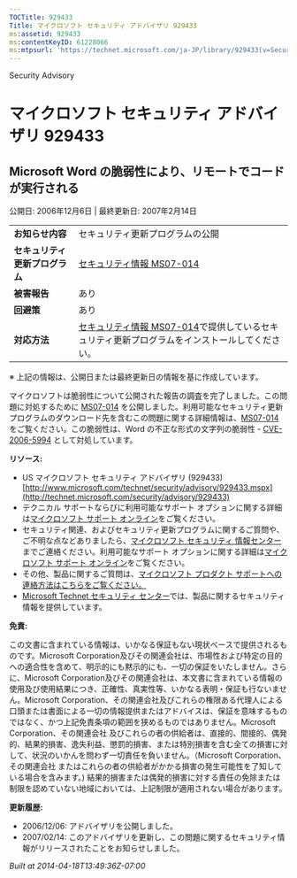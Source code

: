 ```yaml
---
TOCTitle: 929433
Title: マイクロソフト セキュリティ アドバイザリ 929433
ms:assetid: 929433
ms:contentKeyID: 61228066
ms:mtpsurl: 'https://technet.microsoft.com/ja-JP/library/929433(v=Security.10)'
---
```


Security Advisory

マイクロソフト セキュリティ アドバイザリ 929433
===============================================

Microsoft Word の脆弱性により、リモートでコードが実行される
-----------------------------------------------------------

公開日: 2006年12月6日 | 最終更新日: 2007年2月14日

|                                |                                                                                                                                                          |
|--------------------------------|----------------------------------------------------------------------------------------------------------------------------------------------------------|
| **お知らせ内容**               | セキュリティ更新プログラムの公開                                                                                                                         |
| **セキュリティ更新プログラム** | [セキュリティ情報 MS07-014](http://technet.microsoft.com/security/bulletin/ms07-014)                                                                     |
| **被害報告**                   | あり                                                                                                                                                     |
| **回避策**                     | あり                                                                                                                                                     |
| **対応方法**                   | [セキュリティ情報 MS07-014](http://technet.microsoft.com/security/bulletin/ms07-014)で提供しているセキュリティ更新プログラムをインストールしてください。 |

※ 上記の情報は、公開日または最終更新日の情報を基に作成しています。

マイクロソフトは脆弱性について公開された報告の調査を完了しました。この問題に対処するために [MS07-014](http://technet.microsoft.com/security/bulletin/ms07-014) を公開しました。利用可能なセキュリティ更新プログラムのダウンロード先を含むこの問題に関する詳細情報は、[MS07-014](http://technet.microsoft.com/security/bulletin/ms07-014) をご覧ください。この脆弱性は、Word の不正な形式の文字列の脆弱性 - [CVE-2006-5994](http://www.cve.mitre.org/cgi-bin/cvename.cgi?name=cve-2006-5994) として対処しています。

**リソース:**

-   US マイクロソフト セキュリティ アドバイザリ (929433)
    [http://www.microsoft.com/technet/security/advisory/929433.mspx](http://technet.microsoft.com/security/advisory/929433)
-   テクニカル サポートならびに利用可能なサポート オプションに関する詳細は[マイクロソフト サポート オンライン](http://support.microsoft.com/)をご覧ください。
-   セキュリティ関連、およびセキュリティ更新プログラムに関するご質問や、ご不明な点などありましたら、[マイクロソフト セキュリティ 情報センター](http://www.microsoft.com/japan/security/sicinfo.mspx)までご連絡ください。利用可能なサポート オプションに関する詳細は[マイクロソフト サポート オンライン](http://support.microsoft.com/)をご覧ください。
-   その他、製品に関するご質問は、[マイクロソフト プロダクト サポートへの連絡方法はこちらをご覧ください。](http://support.microsoft.com/select/?target=assistance)
-   [Microsoft Technet セキュリティ センター](http://technet.microsoft.com/ja-jp/security/default.aspx)では、製品に関するセキュリティ情報を提供しています。

**免責:**

この文書に含まれている情報は、いかなる保証もない現状ベースで提供されるものです。Microsoft Corporation及びその関連会社は、市場性および特定の目的への適合性を含めて、明示的にも黙示的にも、一切の保証をいたしません。さらに、Microsoft Corporation及びその関連会社は、本文書に含まれている情報の使用及び使用結果につき、正確性、真実性等、いかなる表明・保証も行ないません。Microsoft Corporation、その関連会社及びこれらの権限ある代理人による口頭または書面による一切の情報提供またはアドバイスは、保証を意味するものではなく、かつ上記免責条項の範囲を狭めるものではありません。Microsoft Corporation、その関連会社 及びこれらの者の供給者は、直接的、間接的、偶発的、結果的損害、逸失利益、懲罰的損害、または特別損害を含む全ての損害に対して、状況のいかんを問わず一切責任を負いません。（Microsoft Corporation、その関連会社 またはこれらの者の供給者がかかる損害の発生可能性を了知している場合を含みます。) 結果的損害または偶発的損害に対する責任の免除または制限を認めていない地域においては、上記制限が適用されない場合があります。

**更新履歴:**

-   2006/12/06: アドバイザリを公開しました。
-   2007/02/14: このアドバイザリを更新し、この問題に関するセキュリティ情報がリリースされたことをお知らせしました。

*Built at 2014-04-18T13:49:36Z-07:00*

